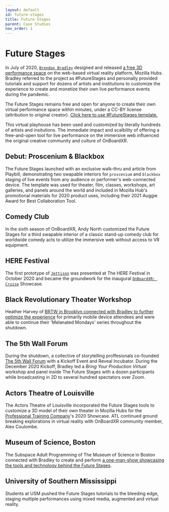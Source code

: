 ```yaml
---
layout: default
id: future-stages
title: Future Stages
parent: Case Studies
nav_order: 1
---
```


# Future Stages
In July of 2020, [`Brendan Bradley`](./brendan-bradley.md) designed and released [a free 3D performance space](https://www.playbill.com/article/can-this-game-changing-innovation-get-live-theatre-back-before-the-pandemic-ends) on the web-based virtual reality platform, Mozilla Hubs. Bradley referred to the project as #FutureStages and personally provided tutorials and support for dozens of artists and institutions to customize the experience to create and monetize their own live performance events during the pandemic.

The Future Stages remains free and open for anyone to create their own virtual performance space within minutes, under a CC-BY license (attribution to original creator). [Click here to use #FutureStages template.](https://brendanabradley.com/gift)

This virtual playhouse has been used and customized by literally hundreds of artists and insitutions. The immediate impact and scalbility of offering a free-and-open tool for live performance on the immersive web influenced the original creative community and culture of OnBoardXR.

## Debut: Proscenium & Blackbox
The Future Stages launched with an exclusive walk-thru and article from Playbill, demonstrating two swapable interiors for `proscenium` and `blackbox` staging of live events from any audience or performer's web-connected device. The template was used for theater, film, classes, workshops, art galleries, and panels around the world and included in Mozilla Hub's promotional materials for 2020 product uses, including their 2021 Auggie Award for Best Collaboration Tool.

## Comedy Club
In the sixth season of OnBoardXR, Andy North customized the Future Stages for a third swapable interior of a classic stand-up comedy club for worldwide comedy acts to utilize the immersive web without access to VR equipment. 

## HERE Festival
The first prototype of [`Jettison`](./jettison.md) was presented at The HERE Festival in October 2020 and became the groundwork for the inaugural [`OnBoardXR: Cruise`](./obxr-cruise.md) Showcase. 

## Black Revolutionary Theater Workshop
Heather Harvey of [BRTW in Brooklyn connected with Bradley to further optimize the experience](https://www.youtube.com/watch?app=desktop&v=3W50g6jwpKI&t=156s) for primarily mobile device attendees and were able to continue their 'Melanated Mondays' series throughout the shutdown.

## The 5th Wall Forum
During the shutdown, a collective of storytelling proffesionals co-founded [The 5th Wall Forum](https://www.5thwallforum.com/podcast) with a Kickoff Event and Reveal Incubator. During the December 2020 Kickoff, Bradley led a *Bring Your Production Virtual* workshop and panel inside The Future Stages with a dozen participants while broadcasting in 2D to several hundred spectators over Zoom.

## Actors Theatre of Louisville
The Actors Theatre of Louisville incorporated the Future Stages tools to customize a 3D model of their own theater in Mozilla Hubs for the [Professional Training Company](https://www.actorstheatre.org/blog/tags/Professional%20Training%20Company)'s 2020 Showcase. ATL continued ground breaking explorations in virtual reality with OnBoardXR community member, Alex Coulombe. 

## Museum of Science, Boston
The Subspace Adult Programming of The Museum of Science in Boston connected with Bradley to create and perform [a one-man-show showcasing the tools and technology behind the Future Stages](https://playbill.com/article/watch-this-live-virtual-reality-theatre-performance-from-the-museum-of-science).  

## University of Southern Mississippi
Students at USM pushed the Future Stages tutorials to the bleeding edge, staging multiple performances using mixed media, augmented and virtual reality. 
